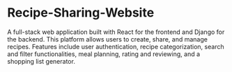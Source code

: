 # Recipe-Sharing-Website
A full-stack web application built with React for the frontend and Django for the backend. This platform allows users to create, share, and manage recipes. Features include user authentication, recipe categorization, search and filter functionalities, meal planning, rating and reviewing, and a shopping list generator. 
